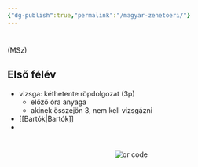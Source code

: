 ```yaml
---
{"dg-publish":true,"permalink":"/magyar-zenetoeri/"}
---
```


#
(MSz)

## Első félév

- vizsga: kéthetente röpdolgozat (3p)
	- előző óra anyaga
	- akinek összejön 3, nem kell vizsgázni
- [[Bartók\|Bartók]]
- 


#
<p style="text-align: center;"><img src="https://chart.googleapis.com/chart?cht=qr&chl=https://notes.andrasdenes.com/magyar-zenetori&chs=180x180&choe=UTF-8&chld=L|2" alt="qr code"></p>

